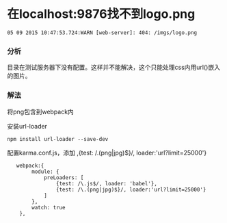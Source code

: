 # 在localhost:9876找不到logo.png
```
05 09 2015 10:47:53.724:WARN [web-server]: 404: /imgs/logo.png
```

### 分析
目录在测试服务器下没有配置。这样并不能解决，这个只能处理css内用url()嵌入的图片。

### 解法
将png包含到webpack内

安装url-loader

    npm install url-loader --save-dev
    
配置karma.conf.js，添加 ,{test: /\.(png|jpg)$}/, loader:'url?limit=25000'}

```
   webpack:{
        module: {
            preLoaders: [
                {test: /\.js$/, loader: 'babel'},
                {test: /\.(png|jpg)$}/, loader:'url?limit=25000'}
            ]
        },
        watch: true
    }, 
```    

  



